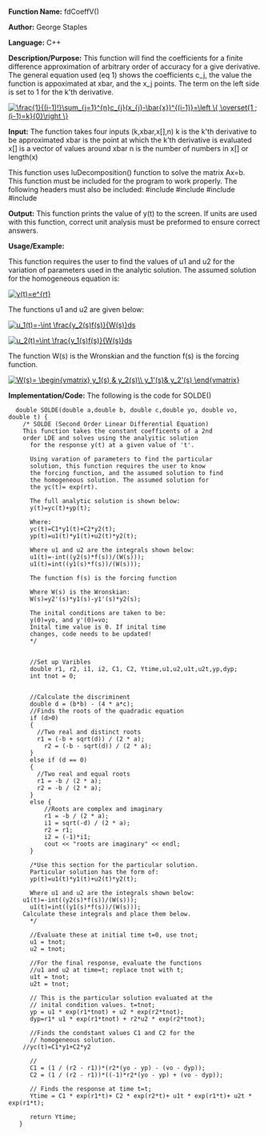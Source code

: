 **Function Name:**           fdCoeffV()

**Author:** George Staples

**Language:** C++

**Description/Purpose:** This function will find the coefficients for a finite difference approximation of arbitrary order of accuracy for a give derivative. The general equation used (eq 1) shows the coefficients c_j, the value the function is appoximated at xbar, and the x_j points. The term on the left side is set to 1 for the k'th derivative. 

<a href="https://www.codecogs.com/eqnedit.php?latex=\frac{1}{(i-1)!}\sum_{j=1}^{n}c_{j}(x_{j}-\bar{x})^{(i-1)}=\left&space;\{&space;\overset{1&space;;&space;(i-1)=k}{0}\right&space;\}" target="_blank"><img src="https://latex.codecogs.com/gif.latex?\frac{1}{(i-1)!}\sum_{j=1}^{n}c_{j}(x_{j}-\bar{x})^{(i-1)}=\left&space;\{&space;\overset{1&space;;&space;(i-1)=k}{0}\right&space;\}" title="\frac{1}{(i-1)!}\sum_{j=1}^{n}c_{j}(x_{j}-\bar{x})^{(i-1)}=\left \{ \overset{1 ; (i-1)=k}{0}\right \}" /></a>

**Input:** The function takes four inputs (k,xbar,x[],n)
  k is the k'th derivative to be approximated
  xbar is the point at which the k'th derivative is evaluated
  x[] is a vector of values around xbar 
  n is the number of numbers in x[] or length(x)
  
  This function uses luDecomposition() function to solve the matrix Ax=b. This function must be included for the program to work properly. The following headers must also be included:
      #include <iostream>
      #include <iomanip>
      #include <vector>
      #include <cmath>

**Output:** This function prints the value of y(t) to the screen. If units are used with this function,
correct unit analysis must be preformed to ensure correct answers.

**Usage/Example:**

This function requires the user to find the values of u1 and u2 for the variation of parameters
used in the analytic solution. The assumed solution for the homogeneous equation is: 

<a href="https://www.codecogs.com/eqnedit.php?latex=y(t)=e^{rt}" target="_blank"><img src="https://latex.codecogs.com/gif.latex?y(t)=e^{rt}" title="y(t)=e^{rt}" /></a>

The functions u1 and u2 are given below:

<a href="https://www.codecogs.com/eqnedit.php?latex=u_1(t)=-\int&space;\frac{y_2(s)f(s)}{W(s)}ds" target="_blank"><img src="https://latex.codecogs.com/gif.latex?u_1(t)=-\int&space;\frac{y_2(s)f(s)}{W(s)}ds" title="u_1(t)=-\int \frac{y_2(s)f(s)}{W(s)}ds" /></a>

<a href="https://www.codecogs.com/eqnedit.php?latex=u_2(t)=\int&space;\frac{y_1(s)f(s)}{W(s)}ds" target="_blank"><img src="https://latex.codecogs.com/gif.latex?u_2(t)=\int&space;\frac{y_1(s)f(s)}{W(s)}ds" title="u_2(t)=\int \frac{y_1(s)f(s)}{W(s)}ds" /></a>

The function W(s) is the Wronskian and the function f(s) is the forcing function.

<a href="https://www.codecogs.com/eqnedit.php?latex=W(s)=&space;\begin{vmatrix}&space;y_1(s)&space;&&space;y_2(s)\\&space;y_1'(s)&&space;y_2'(s)&space;\end{vmatrix}" target="_blank"><img src="https://latex.codecogs.com/gif.latex?W(s)=&space;\begin{vmatrix}&space;y_1(s)&space;&&space;y_2(s)\\&space;y_1'(s)&&space;y_2'(s)&space;\end{vmatrix}" title="W(s)= \begin{vmatrix} y_1(s) & y_2(s)\\ y_1'(s)& y_2'(s) \end{vmatrix}" /></a>


**Implementation/Code:** The following is the code for SOLDE()

      double SOLDE(double a,double b, double c,double yo, double vo, double t) {
      	/* SOLDE (Second Order Linear Differential Equation)
      	This function takes the constant coefficents of a 2nd
      	order LDE and solves using the analyitic solution
	      for the response y(t) at a given value of 't'.

	      Using varation of parameters to find the particular
	      solution, this function requires the user to know 
	      the forcing function, and the assumed solution to find
	      the homogeneous solution. The assumed solution for 
	      the yc(t)= exp(rt).

	      The full analytic solution is shown below:
	      y(t)=yc(t)+yp(t);

	      Where:
	      yc(t)=C1*y1(t)+C2*y2(t);
	      yp(t)=u1(t)*y1(t)+u2(t)*y2(t);

	      Where u1 and u2 are the integrals shown below:
	      u1(t)=-int((y2(s)*f(s))/(W(s)));
	      u1(t)=int((y1(s)*f(s))/(W(s)));

	      The function f(s) is the forcing function

	      Where W(s) is the Wronskian:
	      W(s)=y2'(s)*y1(s)-y1'(s)*y2(s);

	      The inital conditions are taken to be:
	      y(0)=yo, and y'(0)=vo;
	      Inital time value is 0. If inital time
	      changes, code needs to be updated!
	      */

	
	      //Set up Varibles
	      double r1, r2, i1, i2, C1, C2, Ytime,u1,u2,u1t,u2t,yp,dyp;
	      int tnot = 0;

	
	      //Calculate the discriminent
	      double d = (b*b) - (4 * a*c);
	      //Finds the roots of the quadradic equation
	      if (d>0)
	      {
      		//Two real and distinct roots
	      	r1 = (-b + sqrt(d)) / (2 * a);
		      r2 = (-b - sqrt(d)) / (2 * a);
	      }
	      else if (d == 0)
	      {
      		//Two real and equal roots
      		r1 = -b / (2 * a);
	      	r2 = -b / (2 * a);
	      }
	      else {
		      //Roots are complex and imaginary
		      r1 = -b / (2 * a);
		      i1 = sqrt(-d) / (2 * a);
		      r2 = r1;
		      i2 = (-1)*i1;
		      cout << "roots are imaginary" << endl;
	      }

	      /*Use this section for the particular solution.
	      Particular solution has the form of:
	      yp(t)=u1(t)*y1(t)+u2(t)*y2(t);

	      Where u1 and u2 are the integrals shown below:
      	u1(t)=-int((y2(s)*f(s))/(W(s)));
	      u1(t)=int((y1(s)*f(s))/(W(s)));
      	Calculate these integrals and place them below.
	      */

	      //Evaluate these at initial time t=0, use tnot;
	      u1 = tnot;
	      u2 = tnot;
	
	      //For the final response, evaluate the functions
	      //u1 and u2 at time=t; replace tnot with t;
	      u1t = tnot;
	      u2t = tnot;

	      // This is the particular solution evaluated at the
	      // inital condition values. t=tnot;
	      yp = u1 * exp(r1*tnot) + u2 * exp(r2*tnot);
	      dyp=r1* u1 * exp(r1*tnot) + r2*u2 * exp(r2*tnot);

	      //Finds the condstant values C1 and C2 for the
	      // homogeneous solution. 
      	//yc(t)=C1*y1+C2*y2
	
	      //
	      C1 = (1 / (r2 - r1))*(r2*(yo - yp) - (vo - dyp));
	      C2 = (1 / (r2 - r1))*((-1)*r2*(yo - yp) + (vo - dyp));

	      // Finds the response at time t=t;
	      Ytime = C1 * exp(r1*t)+ C2 * exp(r2*t)+ u1t * exp(r1*t)+ u2t * exp(r1*t);

	      return Ytime;
       }
